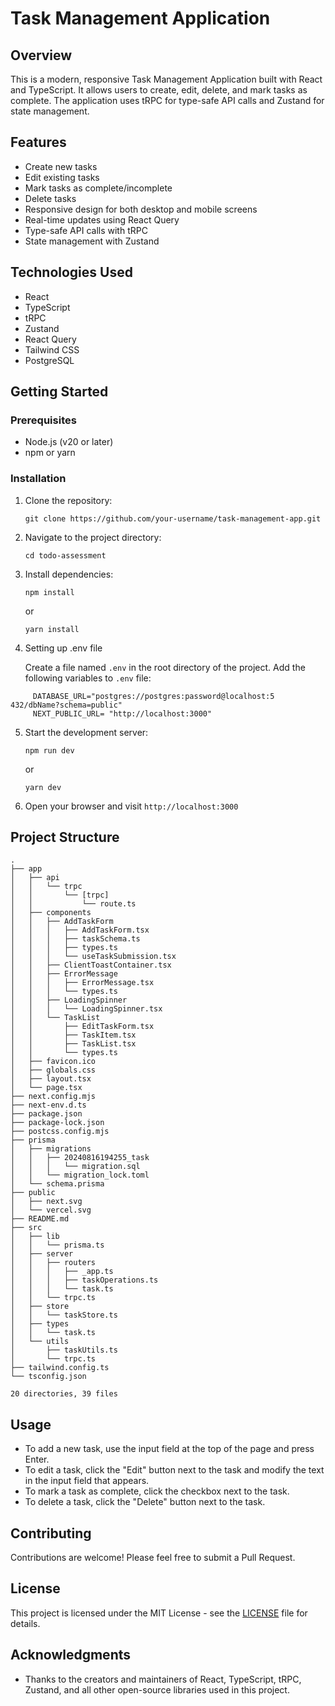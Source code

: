# Task Management Application

## Overview

This is a modern, responsive Task Management Application built with React and TypeScript. It allows users to create, edit, delete, and mark tasks as complete. The application uses tRPC for type-safe API calls and Zustand for state management.

## Features

- Create new tasks
- Edit existing tasks
- Mark tasks as complete/incomplete
- Delete tasks
- Responsive design for both desktop and mobile screens
- Real-time updates using React Query
- Type-safe API calls with tRPC
- State management with Zustand

## Technologies Used

- React
- TypeScript
- tRPC
- Zustand
- React Query
- Tailwind CSS
- PostgreSQL

## Getting Started

### Prerequisites

- Node.js (v20 or later)
- npm or yarn

### Installation

1. Clone the repository:

   ```
   git clone https://github.com/your-username/task-management-app.git
   ```

2. Navigate to the project directory:

   ```
   cd todo-assessment
   ```

3. Install dependencies:

   ```
   npm install
   ```

   or

   ```
   yarn install
   ```

4. Setting up .env file

   Create a file named `.env` in the root directory of the project.
   Add the following variables to `.env` file:

```
     DATABASE_URL="postgres://postgres:password@localhost:5 432/dbName?schema=public"
     NEXT_PUBLIC_URL= "http://localhost:3000"
```

5. Start the development server:

   ```
   npm run dev
   ```

   or

   ```
   yarn dev
   ```

6. Open your browser and visit `http://localhost:3000`

## Project Structure

```
.
├── app
│   ├── api
│   │   └── trpc
│   │       └── [trpc]
│   │           └── route.ts
│   ├── components
│   │   ├── AddTaskForm
│   │   │   ├── AddTaskForm.tsx
│   │   │   ├── taskSchema.ts
│   │   │   ├── types.ts
│   │   │   └── useTaskSubmission.tsx
│   │   ├── ClientToastContainer.tsx
│   │   ├── ErrorMessage
│   │   │   ├── ErrorMessage.tsx
│   │   │   └── types.ts
│   │   ├── LoadingSpinner
│   │   │   └── LoadingSpinner.tsx
│   │   └── TaskList
│   │       ├── EditTaskForm.tsx
│   │       ├── TaskItem.tsx
│   │       ├── TaskList.tsx
│   │       └── types.ts
│   ├── favicon.ico
│   ├── globals.css
│   ├── layout.tsx
│   └── page.tsx
├── next.config.mjs
├── next-env.d.ts
├── package.json
├── package-lock.json
├── postcss.config.mjs
├── prisma
│   ├── migrations
│   │   ├── 20240816194255_task
│   │   │   └── migration.sql
│   │   └── migration_lock.toml
│   └── schema.prisma
├── public
│   ├── next.svg
│   └── vercel.svg
├── README.md
├── src
│   ├── lib
│   │   └── prisma.ts
│   ├── server
│   │   ├── routers
│   │   │   ├── _app.ts
│   │   │   ├── taskOperations.ts
│   │   │   └── task.ts
│   │   └── trpc.ts
│   ├── store
│   │   └── taskStore.ts
│   ├── types
│   │   └── task.ts
│   └── utils
│       ├── taskUtils.ts
│       └── trpc.ts
├── tailwind.config.ts
└── tsconfig.json

20 directories, 39 files

```

## Usage

- To add a new task, use the input field at the top of the page and press Enter.
- To edit a task, click the "Edit" button next to the task and modify the text in the input field that appears.
- To mark a task as complete, click the checkbox next to the task.
- To delete a task, click the "Delete" button next to the task.

## Contributing

Contributions are welcome! Please feel free to submit a Pull Request.

## License

This project is licensed under the MIT License - see the [LICENSE](LICENSE) file for details.

## Acknowledgments

- Thanks to the creators and maintainers of React, TypeScript, tRPC, Zustand, and all other open-source libraries used in this project.
